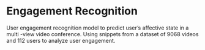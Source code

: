 # Engagement Recognition
User engagement recognition model to predict user’s affective state in a multi -view video conference. Using snippets from a dataset of 9068 videos
and 112 users to analyze user engagement.
